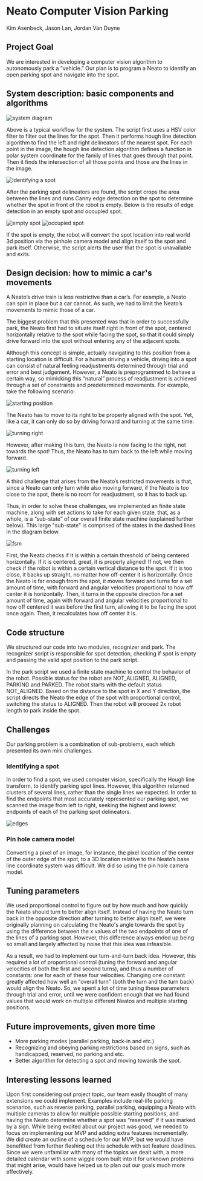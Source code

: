 # Neato Computer Vision Parking
Kim Asenbeck, Jason Lan, Jordan Van Duyne

## Project Goal
We are interested in developing a computer vision algorithm to autonomously park a “vehicle.” Our plan is to program a Neato to identify an open parking spot and navigate into the spot.

## System description: basic components and algorithms
![system diagram](imgs/system_diagram.png)

Above is a typical workflow for the system. The script first uses a HSV color filter to filter out the lines for the spot. Then it performs hough line detection algorithm to find the left and right delineators of the nearest spot. For each point in the image, the hough line detection algorithm defines a function in polar system coordinate for the family of lines that goes through that point. Then it finds the intersection of all those points and those are the lines in the image.

![identifying a spot](imgs/image_windows.png)

After the parking spot delineators are found, the script crops the area between the lines and runs Canny edge detection on the spot to determine whether the spot in front of the robot is empty. Below is the results of edge detection in an empty spot and occupied spot.

![empty spot](imgs/edge_2.png)
![occupied spot](imgs/edge_1.png)

If the spot is empty, the robot will convert the spot location into real world 3d position via the pinhole camera model and align itself to the spot and park itself. Otherwise, the script alerts the user that the spot is unavailable and exits.

## Design decision: how to mimic a car's movements
A Neato’s drive train is less restrictive than a car’s. For example, a Neato can spin in place but a car cannot.  As such, we had to limit the Neato’s movements to mimic those of a car.

The biggest problem that this presented was that in order to successfully park, the Neato first had to situate itself right in front of the spot, centered horizontally relative to the spot while facing the spot, so that it could simply drive forward into the spot without entering any of the adjacent spots.

Although this concept is simple, actually navigating to this position from a starting location is difficult. For a human driving a vehicle, driving into a spot can consist of natural feeling readjustments determined through trial and error and best judgement. However, a Neato is preprogrammed to behave a certain way, so mimicking this “natural” process of readjustment is achieved through a set of constraints and predetermined movements. For example, take the following scenario:

![starting position](imgs/start.png)

The Neato has to move to its right to be properly aligned with the spot. Yet, like a car, it can only do so by driving forward and turning at the same time.


![turning right](imgs/turn_right.png)

However, after making this turn, the Neato is now facing to the right, not towards the spot! Thus, the Neato has to turn back to the left while moving forward.

![turning left](imgs/turn_left.png)

A third challenge that arises from the Neato’s restricted movements is that, since a Neato can only turn while also moving forward, if the Neato is too close to the spot, there is no room for readjustment, so it has to back up.

Thus, in order to solve these challenges, we implemented an finite state machine, along with set actions to take for each given state, that, as a whole, is a “sub-state” of our overall finite state machine (explained further below). This large "sub-state" is comprised of the states in the dashed lines in the diagram below.

![fsm](imgs/fsm.png)

First, the Neato checks if it is within a certain threshold of being centered horizontally. If it is centered, great, it is properly aligned! If not, we then check if the robot is within a certain vertical distance to the spot. If it is too close, it backs up straight, no matter how off-center it is horizontally. Once the Neato is far enough from the spot, it moves forward and turns for a set amount of time, with forward and angular velocities proportional to how off center it is horizontally. Then, it turns in the opposite direction for a set amount of time, again with forward and angular velocities proportional to how off centered it was before the first turn, allowing it to be facing the spot once again. Then, it recalculates how off center it is.


## Code structure
We structured our code into two modules, recognizer and park. The recognizer script is responsible for spot detection, checking if spot is empty and passing the valid spot position to the park script.

In the park script we used a finite state machine to control the behavior of the robot. Possible status for the robot are NOT_ALIGNED, ALIGNED, PARKING and PARKED. The robot starts with the default status NOT_ALIGNED. Based on the distance to the spot in X and Y direction, the script directs the Neato the edge of the spot with proportional control, switching the status to ALIGNED. Then the robot will proceed 2x robot length to park inside the spot.

## Challenges
Our parking problem is a combination of sub-problems, each which presented its own mini challenges.

### Identifying a spot
In order to find a spot, we used computer vision, specifically the Hough line transform, to identify parking spot lines.  However, this algorithm returned clusters of several lines, rather than the single lines we expected. In order to find the endpoints that most accurately represented our parking spot, we scanned the image from left to right, seeking the highest and lowest endpoints of each of the parking spot delineators.

![edges](imgs/edges_drawing.png)

### Pin hole camera model
Converting a pixel of an image, for instance, the pixel location of the center of the outer edge of the spot, to a 3D location relative to the Neato’s base line coordinate system was difficult. We did so using the pin hole camera model.

## Tuning parameters
We used proportional control to figure out by how much and how quickly the Neato should turn to better align itself. Instead of having the Neato turn back in the opposite direction after turning to better align itself, we were originally planning on calculating the Neato's angle towards the spot by using the difference between the x values of the two endpoints of one of the lines of a parking spot. However, this difference always ended up being so small and largely affected by noise that this idea was infeasible.

As a result, we had to implement our turn-and-turn back idea. However, this required a lot of proportional control (tuning the forward and angular velocities of both the first and second turns), and thus a number of constants: one for each of these four velocities. Changing one constant greatly affected how well an "overall turn" (both the turn and the turn back) would align the Neato. So, we spent a lot of time tuning these parameters through trial and error, until we were confident enough that we had found values that would work on multiple different Neatos and multiple starting positions.

## Future improvements, given more time

- More parking modes (parallel parking, back-in and etc.)
- Recognizing and obeying parking restrictions based on signs, such as handicapped, reserved, no parking and etc.
- Better algorithm for detecting a spot and moving towards the spot.

## Interesting lessons learned
Upon first considering out project topic, our team easily thought of many extensions we could implement. Examples include real-life parking scenarios, such as reverse parking, parallel parking, equipping a Neato with multiple cameras to allow for multiple possible starting positions, and having the Neato determine whether a spot was “reserved” if it was marked by a sign. While being excited about our project was good, we needed to focus on implementing our MVP and adding extra features incrementally. We did create an outline of a schedule for our MVP, but we would have benefitted from further fleshing out this schedule with set feature deadlines. Since we were unfamiliar with many of the topics we dealt with, a more detailed calendar with some wiggle room built into it for unknown problems that might arise, would have helped us to plan out our goals much more effectively.
